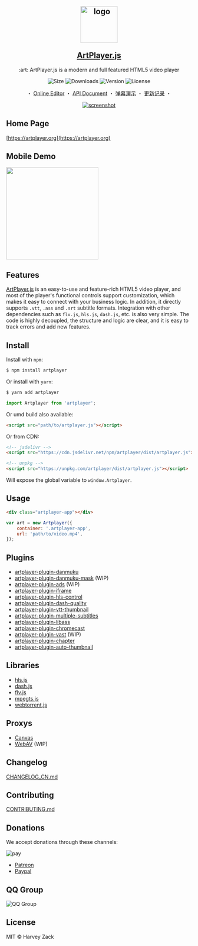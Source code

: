 <h2 align="center">
    <p><img src="./images/logo.png" width="100" alt="logo"></p>
    <a href="https://artplayer.org">ArtPlayer.js</a>
</h2>

<p align="center">
    :art: ArtPlayer.js is a modern and full featured HTML5 video player
</p>

<p align="center">
  <img src="https://img.shields.io/bundlephobia/minzip/artplayer" alt="Size">
  <img src="https://img.shields.io/npm/dm/artplayer.svg?sanitize=true" alt="Downloads">
  <img src="https://img.shields.io/npm/v/artplayer.svg?sanitize=true" alt="Version">
  <img src="https://img.shields.io/npm/l/artplayer.svg?sanitize=true" alt="License">
</p>

<p align="center">
  <span>・</span>
  <a href="https://artplayer.org">Online Editor</a>
  <span>・</span>
  <a href="https://artplayer.org/document">API Document</a>
  <span>・</span>
  <a href="https://artplayer.org/?libs=./uncompiled/artplayer-plugin-danmuku/index.js&example=danmuku">弹幕演示</a>
  <span>・</span>
  <a href="./CHANGELOG_CN.md">更新记录</a>
  <span>・</span>
</p>

<p align="center">
    <a href="https://artplayer.org">
        <img src="./images/screenshot.png" alt="screenshot">
    </a>
</p>

## Home Page

[https://artplayer.org](https://artplayer.org)

## Mobile Demo

<img src="./images/qrcode.png" width="250">

## Features

[ArtPlayer.js](https://artplayer.org) is an easy-to-use and feature-rich HTML5 video player, and most of the player's functional controls support customization, which makes it easy to connect with your business logic. In addition, it directly supports `.vtt`, `.ass` and `.srt` subtitle formats. Integration with other dependencies such as `flv.js`, `hls.js`, `dash.js`, etc. is also very simple. The code is highly decoupled, the structure and logic are clear, and it is easy to track errors and add new features.

## Install

Install with `npm`:

```bash
$ npm install artplayer
```

Or install with `yarn`:

```bash
$ yarn add artplayer
```

```js
import Artplayer from 'artplayer';
```

Or umd build also available:

```html
<script src="path/to/artplayer.js"></script>
```

Or from CDN:

```html
<!-- jsdelivr -->
<script src="https://cdn.jsdelivr.net/npm/artplayer/dist/artplayer.js"></script>

<!-- unpkg -->
<script src="https://unpkg.com/artplayer/dist/artplayer.js"></script>
```

Will expose the global variable to `window.Artplayer`.

## Usage

```html
<div class="artplayer-app"></div>
```

```js
var art = new Artplayer({
    container: '.artplayer-app',
    url: 'path/to/video.mp4',
});
```

## Plugins

-   [artplayer-plugin-danmuku](https://artplayer.org/?libs=./uncompiled/artplayer-plugin-danmuku/index.js&example=danmuku)
-   [artplayer-plugin-danmuku-mask](https://artplayer.org/?libs=./uncompiled/artplayer-plugin-danmuku/index.js%0A./uncompiled/artplayer-plugin-danmuku-mask/index.js&example=danmuku.mask) (WIP)
-   [artplayer-plugin-ads](https://artplayer.org/?libs=./uncompiled/artplayer-plugin-ads/index.js&example=ads) (WIP)
-   [artplayer-plugin-iframe](https://artplayer.org/?libs=./uncompiled/artplayer-plugin-iframe/index.js&example=iframe)
-   [artplayer-plugin-hls-control](https://artplayer.org/?libs=https://cdnjs.cloudflare.com/ajax/libs/hls.js/8.0.0-beta.3/hls.min.js%0A./uncompiled/artplayer-plugin-hls-control/index.js&example=hls.control)
-   [artplayer-plugin-dash-quality](https://artplayer.org/?libs=https://cdnjs.cloudflare.com/ajax/libs/dashjs/4.5.2/dash.all.min.js%0A./uncompiled/artplayer-plugin-dash-quality/index.js&example=dash.quality)
-   [artplayer-plugin-vtt-thumbnail](https://artplayer.org/?libs=./uncompiled/artplayer-plugin-vtt-thumbnail/index.js&example=vtt.thumbnail)
-   [artplayer-plugin-multiple-subtitles](https://artplayer.org/?libs=./uncompiled/artplayer-plugin-multiple-subtitles/index.js&example=multiple.subtitles)
-   [artplayer-plugin-libass](https://artplayer.org/?libs=./uncompiled/artplayer-plugin-libass/index.js&example=libass)
-   [artplayer-plugin-chromecast](https://artplayer.org/?libs=./uncompiled/artplayer-plugin-chromecast/index.js&example=chromecast)
-   [artplayer-plugin-vast](https://artplayer.org/?libs=./uncompiled/artplayer-plugin-vast/index.js&example=vast) (WIP)
-   [artplayer-plugin-chapter](https://artplayer.org/?libs=./uncompiled/artplayer-plugin-chapter/index.js&example=chapter)
-   [artplayer-plugin-auto-thumbnail](https://artplayer.org/?libs=./uncompiled/artplayer-plugin-auto-thumbnail/index.js&example=auto.thumbnail)

## Libraries

-   [hls.js](https://artplayer.org/?libs=https://cdnjs.cloudflare.com/ajax/libs/hls.js/8.0.0-beta.3/hls.min.js&example=hls)
-   [dash.js](https://artplayer.org/?libs=https://cdnjs.cloudflare.com/ajax/libs/dashjs/4.5.2/dash.all.min.js&example=dash)
-   [flv.js](https://artplayer.org/?libs=https://cdnjs.cloudflare.com/ajax/libs/flv.js/1.6.2/flv.min.js&example=flv)
-   [mpegts.js](https://artplayer.org/?libs=https://cdn.jsdelivr.net/npm/mpegts.js@1.7.3/dist/mpegts.min.js&example=mpegts)
-   [webtorrent.js](https://artplayer.org/?libs=https://cdn.jsdelivr.net/npm/webtorrent@1/webtorrent.min.js&example=webtorrent)

## Proxys

-   [Canvas](https://artplayer.org/?libs=./uncompiled/artplayer-proxy-canvas/index.js&example=canvas)
-   [WebAV](https://artplayer.org/?libs=./uncompiled/artplayer-proxy-webav/index.js&example=webav) (WIP)

## Changelog

[CHANGELOG_CN.md](./CHANGELOG_CN.md)

## Contributing

[CONTRIBUTING.md](./CONTRIBUTING.md)

## Donations

We accept donations through these channels:

![pay](./images/pay.png)

-   [Patreon](https://www.patreon.com/artplayer)
-   [Paypal](https://www.paypal.me/harveyzack)

## QQ Group

![QQ Group](./images/qqgroup.png)

## License

MIT © Harvey Zack
